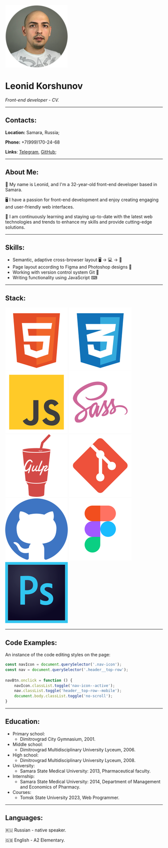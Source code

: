 
![Leonid Korshunov - avatar](./img/avatar.png)

# Leonid Korshunov

_Front-end developer - CV._

---

## Contacts:

**Location:** Samara, Russia;

**Phone:** +7(999)170-24-68

**Links**: [Telegram](https://t.me/leonidkorshunov), [GitHub](https://github.com/UltimatePowerCoder);

---

## About Me:
👋 My name is Leonid, and I'm a 32-year-old front-end developer based in Samara.

🖥 I have a passion for front-end development and enjoy creating engaging and user-friendly web interfaces.

📖 I am continuously learning and staying up-to-date with the latest web technologies and trends to enhance my skills and provide cutting-edge solutions.

---

## Skills:
- Semantic, adaptive cross-browser layout 🖥️ -> 💻 -> 📱
- Page layout according to Figma and Photoshop designs 🎫
- Working with version control system Git 🔄 
- Writing functionality using JavaScript ⌨

---

## Stack:
![HTML5](./img/html5.svg) ![CSS3](./img/css3.svg) ![JavaScript](./img/js.svg) ![SASS](./img/sass.svg) ![GULP](./img/gulp.svg) ![Git](./img/git.svg) ![GitHub](./img/github.svg) ![Figma](./img/figma.svg) ![Photoshop](./img/photoshop.svg)

---

## Code Examples:

An instance of the code editing styles on the page:

```js
const navIcon = document.querySelector('.nav-icon');
const nav = document.querySelector('.header__top-row');

navBtn.onclick = function () {
    navIcon.classList.toggle('nav-icon--active');
    nav.classList.toggle('header__top-row--mobile');
    document.body.classList.toggle('no-scroll');
}   
```

---
## Education:
- Primary school:
    - Dimitrovgrad City Gymnasium, 2001.
- Middle school:
    - Dimitrovgrad Multidisciplinary University Lyceum, 2006. 
- High school: 
    - Dimitrovgrad Multidisciplinary University Lyceum, 2008.
- University:
    - Samara State Medical University: 2013, Pharmaceutical faculty.
- Internship:
    - Samara State Medical University: 2014, Department of Management and Economics of Pharmacy.
- Courses:
    - Tomsk State University 2023, Web Programmer.

---
## Languages:
🇷🇺 Russian - native speaker.

🇬🇧 English - А2 Elementary.
